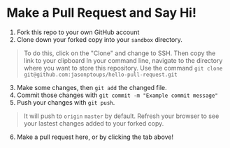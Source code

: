 # Make a Pull Request and Say Hi!

1. Fork this repo to your own GitHub account
2. Clone down your forked copy into your `sandbox` directory.
  > To do this, click on the "Clone" and change to SSH. Then copy the link to your clipboard
  > In your command line, navigate to the directory where you want to store this repository. Use the command `git clone git@github.com:jasonptoups/hello-pull-request.git`
3. Make some changes, then `git add` the changed file.
4. Commit those changes with `git commit -m "Example commit message"`
5. Push your changes with `git push`.
  > It will push to `origin` `master` by default.
  > Refresh your browser to see your lastest changes added to your forked copy.
6. Make a pull request here, or by clicking the tab above!

